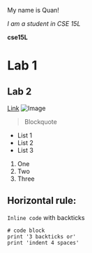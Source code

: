 My name is Quan!

*I am a student in CSE 15L*

**cse15L**

# Lab 1
## Lab 2
[Link](https://www.youtube.com)
![Image](https://upload.wikimedia.org/wikipedia/en/b/bd/Doraemon_character.png)
> Blockquote
* List 1
* List 2
* List 3
1. One
2. Two
3. Three

Horizontal rule:
---
`Inline code` with backticks

```
# code block
print '3 backticks or'
print 'indent 4 spaces'
```
